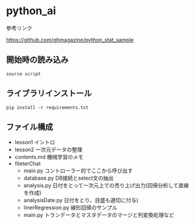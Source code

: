 # python_ai

参考リンク<br>

https://github.com/ghmagazine/python_stat_sample

## 開始時の読み込み
```
source script
```

## ライブラリインストール
```
pip install -r requirements.txt
```

## ファイル構成

- lesson1 イントロ
- lesson2 一次元データの整理
- contents.md 機械学習のメモ
- fileterChat
    - main.py コントローラー的でここから呼び出す
    - database.py DB接続とselect文の抽出
    - analysis.py 日付をとって一次元上での売り上げ出力(回帰分析して直線を作成)
    - analysisDate.py 日付をとり、目盛も適切に付与)
    - linerRegression.py 線形回帰のサンプル
    - main.py トランデータとマスタデータのマージと列変換処理など



